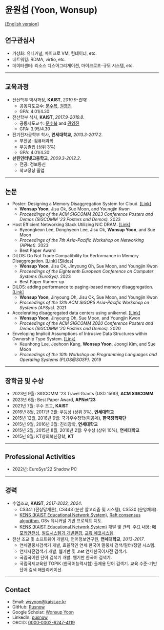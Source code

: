 # 윤원섭 (Yoon, Wonsup)

[[English version]](https://www.pusnow.com/about/)

## 연구관심사

- 가상화: 유니커널, 마이크로 VM, 컨테이너, etc.
- 네트워킹: RDMA, virtio, etc.
- 데이터센터: 리소스 디스어그리게이션, 마이크로초-규모 시스템, etc.

---

## 교육과정

<div class="avoid-page-break-inside-ul normal-print-a">

- 전산학부 박사과정, **KAIST**, *2019.9-현재*.
  - 공동지도교수: [문수복](https://an.kaist.ac.kr/~sbmoon/), [권영진](https://sites.google.com/view/yjkwon/home)
  - GPA: 4.01/4.30
- 전산학부 석사, **KAIST**, *2017.9-2019.8*.
  - 공동지도교수: [문수복](https://an.kaist.ac.kr/~sbmoon/) and [권영진](https://sites.google.com/view/yjkwon/home)
  - GPA: 3.95/4.30
- 전기전자공학부 학사, **연세대학교**, *2013.3-2017.2*.
  - 부전공: 컴퓨터과학
  - 우등졸업 (상위 3%)
  - GPA: 4.01/4.30
- **선린인터넷고등학교**, *2009.3-2012.2*.
  - 전공: 정보통신
  - 학교장상 졸업

</div>

---

## 논문

<div class="avoid-page-break-inside-ul no-print-a">

<!-- pusnow publication start -->
- Poster: Designing a Memory Disaggregation System for Cloud. [[Link]](https://www.pusnow.com/publication/dmdsc-sigcommposter23/)
  - **Wonsup Yoon**, Jisu Ok, Sue Moon, and Youngjin Kwon
  - *Proceedings of the ACM SIGCOMM 2023 Conference Posters and Demos (SIGCOMM '23 Posters and Demos).* 2023
- Host Efficient Networking Stack Utilizing NIC DRAM. [[Link]](https://www.pusnow.com/publication/hens-apnet23/)
  - Byeongkeon Lee, Donghyeon Lee, Jisu Ok, **Wonsup Yoon**, and Sue Moon
  - *Proceedings of the 7th Asia-Pacific Workshop on Networking (APNet).* 2023
  - Best Paper Award
- DiLOS: Do Not Trade Compatibility for Performance in Memory Disaggregation. [[Link]](https://www.pusnow.com/publication/dilos-eurosys23/) [[Slides]](https://wsyo.one/dilos/slides)
  - **Wonsup Yoon**, Jisu Ok, Jinyoung Oh, Sue Moon, and Youngjin Kwon
  - *Proceedings of the Eighteenth European Conference on Computer Systems (EuroSys).* 2023
  - Best Paper Runner-up
- DiLOS: adding performance to paging-based memory disaggregation. [[Link]](https://www.pusnow.com/publication/dilos-apsys21/)
  - **Wonsup Yoon**, Jinyoung Oh, Jisu Ok, Sue Moon, and Youngjin Kwon
  - *Proceedings of the 12th ACM SIGOPS Asia-Pacific Workshop on Systems (APSys).* 2021
- Accelerating disaggregated data centers using unikernel. [[Link]](https://www.pusnow.com/publication/dilos-sigcommposter20/)
  - **Wonsup Yoon**, Jinyoung Oh, Sue Moon, and Youngjin Kwon
  - *Proceedings of the ACM SIGCOMM 2020 Conference Posters and Demos (SIGCOMM '20 Posters and Demos).* 2020
- Enveloping Implicit Assumptions of Intrusive Data Structures within Ownership Type System. [[Link]](https://www.pusnow.com/publication/rust-intrusive-plos19/)
  - Keunhong Lee, Jeehoon Kang, **Wonsup Yoon**, Joongi Kim, and Sue Moon
  - *Proceedings of the 10th Workshop on Programming Languages and Operating Systems (PLOS@SOSP).* 2019
<!-- pusnow publication end -->

</div>

---

## 장학금 및 수상
<!-- pusnow award start -->
- 2023년 9월: SIGCOMM '23 Travel Grants (USD 1500), **ACM SIGCOMM**
- 2023년 6월: Best Paper Award, **APNet'23**
- 2021년 7월: 우수 조교, **KAIST**
- 2016년 8월, 2017년 2월: 우등상 (상위 3%), **연세대학교**
- 2015년 12월, 2016년 9월: 국가우수장학(이공계), **한국장학재단**
- 2015년 9월, 2016년 3월: 진리장학, **연세대학교**
- 2015년 2월, 2015년 8월, 2016년 2월: 우수상 (상위 10%), **연세대학교**
- 2015년 8월: KT창의혁신장학, **KT**
<!-- pusnow award end -->

---

## Professional Activities

<!-- pusnow activity start -->
* 2022년: EuroSys'22 Shadow PC
<!-- pusnow activity end -->

---

## 경력

<div class="normal-print-a">

- 수업조교, **KAIST**, *2017-2022, 2024*.
  - CS341 (전상망개론),  CS443 (분산 알고리즘 및 시스템), CS530 (운영체제).
  - [KENS (KAIST Educational Network System)](https://github.com/ANLAB-KAIST/KENSv3), [Raft consensus algorithm](https://an.kaist.ac.kr/courses/2018/cs443/lab/lab-raft.html), OSv 유니커널 기반 프로젝트 지도.
  - [KENS (KAIST Educational Network System)](https://github.com/ANLAB-KAIST/KENSv3) 개발 및 관리. 주요 내용: [메모리안전성](https://pusnow.com/note/kens-renewal-part1/), [빌드시스템과 개발환경](https://pusnow.com/note/kens-renewal-part2/), [교육 에코시스템](https://pusnow.com/note/kens-renewal-part3/).
- 전산 조교 및 소프트웨어 개발자, 언어정보연구원, **연세대학교**, *2013-2017*.
  - 연세말뭉치검색기 개발, 효율적인 연세 한국어 말뭉치 검색/필터/정렬 시스템.
  - 연세사전검색기 개발, 웹기반 및 .net 연세한국어사전 검색기.
  - 국립국어원 단어 검색기 개발. 웹기반 한국어 검색기.
  - 국립국제교육원 TOPIK (한국어능력시험) 출제용 단어 검색기. 교육 수준-기반 단어 검색 애플리케이션.
  
</div>

---

<div class="avoid-page-break-inside normal-print-a">

## Contact

- Email: [wsyoon@kaist.ac.kr](mailto:wsyoon@kaist.ac.kr)
- GitHub: [Pusnow](https://github.com/Pusnow)
- Google Scholar: [Wonsup Yoon](https://scholar.google.com/citations?user=QXsLShMAAAAJ)
- LinkedIn: [pusnow](https://www.linkedin.com/in/pusnow/)
- ORCID: [0000-0002-6247-4119](https://orcid.org/0000-0002-6247-4119)

</div>
